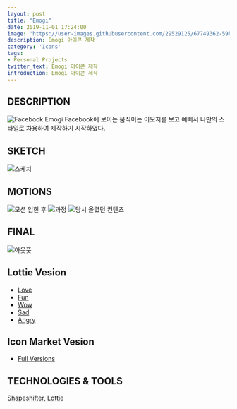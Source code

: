 ```yaml
---
layout: post
title: "Emogi"
date: 2019-11-01 17:24:00
image: 'https://user-images.githubusercontent.com/29529125/67749362-59b7a700-fa70-11e9-9ca3-556860b40a2d.gif'
description: Emogi 아이콘 제작
category: 'Icons'
tags:
- Personal Projects
twitter_text: Emogi 아이콘 제작
introduction: Emogi 아이콘 제작
---
```



## DESCRIPTION
![Facebook Emogi](https://user-images.githubusercontent.com/29529125/67752723-d3eb2a00-fa76-11e9-8c94-bf500485531a.jpg)
Facebook에 보이는 움직이는 이모지를 보고 예뻐서 나만의 스타일로 차용하여 제작하기 시작하였다.

## SKETCH
![스케치](https://user-images.githubusercontent.com/29529125/67752728-db123800-fa76-11e9-8d4f-31d7ec7feb1c.png)

## MOTIONS
![모션 입힌 후](https://user-images.githubusercontent.com/29529125/67749411-78b63900-fa70-11e9-80db-95a34baa5756.gif)
![과정](https://user-images.githubusercontent.com/29529125/67750187-13634780-fa72-11e9-9146-ea10959f2936.png)
![당시 올렸던 컨텐츠](https://user-images.githubusercontent.com/29529125/67750054-c1babd00-fa71-11e9-8806-7c7d92ad2411.gif)


## FINAL
![아웃풋](https://user-images.githubusercontent.com/29529125/67749362-59b7a700-fa70-11e9-9ca3-556860b40a2d.gif)

## Lottie Vesion
+ [Love](https://lottiefiles.com/10844-love-emogi)
+ [Fun](https://lottiefiles.com/10889-fun-emogi)
+ [Wow](https://lottiefiles.com/10888-wow-emogi)
+ [Sad](https://lottiefiles.com/10843-sad-emogi)
+ [Angry](https://lottiefiles.com/11006-angry-emogi)

## Icon Market Vesion
+ [Full Versions](https://iconscout.com/lottie-animation-pack/emogi)

## TECHNOLOGIES & TOOLS
[Shapeshifter](https://github.com/alexjlockwood/ShapeShifter),
[Lottie](https://lottiefiles.com/)
